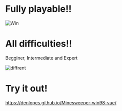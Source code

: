 # Fully playable!!

![Win](https://user-images.githubusercontent.com/110125771/214209520-aeda4c23-77ee-434c-a315-e6a9acad4318.png)

 # All difficulties!!

Begginer, Intermediate and Expert

![diffrent](https://user-images.githubusercontent.com/110125771/214210037-0dbec032-40bb-4f0f-9405-af9a51b83f1d.png)

# Try it out!
https://denlopes.github.io/Minesweeper-win98-vue/
